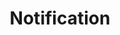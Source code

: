 ---
layout: redoc_page
title: 'Notification'
categories: api_docs
swagger: ../api_docs/Notification.yml
permalink: ../pages/api_explorer/Notification
---